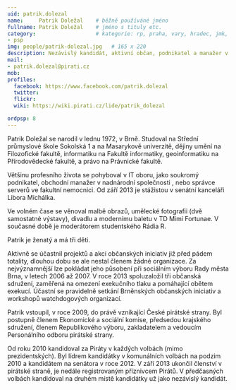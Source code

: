 ```yaml
---
uid: patrik.dolezal
name:     Patrik Doležal  	# běžně používáné jméno
fullname: Patrik Doležal 	# jméno s tituly etc.
category:                 	# kategorie: rp, praha, vary, hradec, jmk, senat
- psp
img: people/patrik-dolezal.jpg   # 165 x 220
description: Nezávislý kandidát, aktivní občan, podnikatel a manažer v IT          	# kratký popis, max 160 znaků
mail:
- patrik.dolezal@pirati.cz
mob:			  
profiles:              
  facebook: https://www.facebook.com/patrik.dolezal
  twitter: 	  
  flickr:    
  wiki: https://wiki.pirati.cz/lide/patrik_dolezal

ordpsp: 8		  
---
```


Patrik Doležal se narodil v lednu 1972, v Brně. Studoval na Střední průmyslové škole Sokolská 1 a na Masarykově univerzitě, dějiny umění na Filozofické fakultě, informatiku na Fakultě informatiky, geoinformatiku na Přírodovědecké fakultě, a právo na Právnické fakultě.

Většinu profesního života se pohyboval v IT oboru, jako soukromý podnikatel, obchodní manažer v nadnárodní společnosti , nebo správce serverů ve fakultní nemocnici. Od září 2013 je stážistou v senátní kanceláři Libora Michálka.

Ve volném čase se věnoval malbě obrazů, umělecké fotografii (dvě samostatné výstavy), divadlu a modernímu baletu v TD Mimi Fortunae. V současné době je moderátorem studentského Rádia R.

Patrik je ženatý a má tři děti.

Aktivně se účastnil projektů a akcí občanských iniciativ již před pádem totality, dlouhou dobu se ale nestal členem žádné organizace. Za nejvýznamnější lze pokládat jeho působení při sociálním výboru Rady města Brna, v letech 2006 až 2007. V roce 2013 spoluzaložil tři občanská sdružení, zaměřená na omezení exekučního tlaku a pomáhající obětem exekucí. Účastní se pravidelně setkání Brněnských občanských iniciativ a workshopů watchdogových organizací.

Patrik vstoupil, v roce 2009, do právě vznikající České pirátské strany. Byl postupně členem Ekonomické a sociální komise, předsedou krajského sdružení, členem Republikového výboru, zakladatelem a vedoucím Personálního odboru pirátské strany.

Od roku 2010 kandidoval za Piráty v každých volbách (mimo prezidentských). Byl lídrem kandidátky v komunálních volbách na podzim 2010 a kandidátem na senátora v roce 2012. V září 2013 ukončil členství v pirátské straně, je nedále registrovaným příznivcem Pirátů. V předčasných volbách kandidoval na druhém místě kandidátky už jako nezávislý kandidát.
